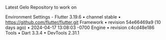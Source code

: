 Latest Gelo Repository to work on 

Environment Settings -
Flutter 3.19.6 • channel stable • https://github.com/flutter/flutter.git
Framework • revision 54e66469a9 (10 days ago) • 2024-04-17 13:08:03 -0700
Engine • revision c4cd48e186
Tools • Dart 3.3.4 • DevTools 2.31.1

